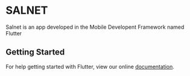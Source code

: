 # SALNET

Salnet is an app developed in the Mobile Developent Framework named Flutter 

## Getting Started

For help getting started with Flutter, view our online
[documentation](https://flutter.io/).
